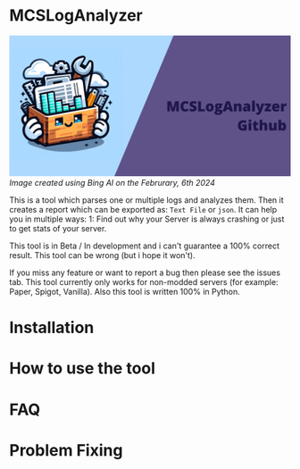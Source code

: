 # MCSLogAnalyzer
![Logo (Github Card)](https://github.com/TRC-Loop/MCSLogAnalyzer/blob/b403fc2a2c5dda3db03d8a7002155d229be52c95/static/GithubCard.png)
*Image created using Bing AI on the Februrary, 6th 2024*

This is a tool which parses one or multiple logs and analyzes them. Then it creates a report which can be exported as: `Text File` or `json`.
It can help you in multiple ways: 1: Find out why your Server is always crashing or just to get stats of your server.  

This tool is in Beta / In development and i can't guarantee a 100% correct result. This tool can be wrong (but i hope it won't).

If you miss any feature or want to report a bug then please see the issues tab. This tool currently only works for non-modded servers (for example: Paper, Spigot, Vanilla). Also this tool is written 100% in Python.

# Installation

# How to use the tool

# FAQ

# Problem Fixing
